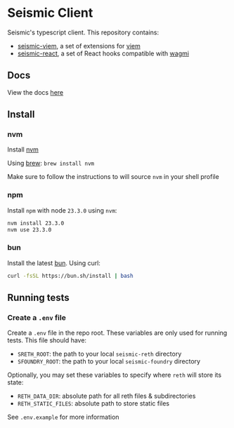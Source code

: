 # Seismic Client

Seismic's typescript client. This repository contains:

- [seismic-viem](packages/seismic-viem), a set of extensions for [viem](https://viem.sh/)
- [seismic-react](packages/seismic-react), a set of React hooks compatible with [wagmi](https://wagmi.sh/)

## Docs

View the docs [here](https://seismic-docs.netlify.app)

## Install

### nvm

Install [nvm](https://github.com/nvm-sh/nvm?tab=readme-ov-file#installing-and-updating)

Using [brew](https://formulae.brew.sh/formula/nvm):
`brew install nvm`

Make sure to follow the instructions to will source `nvm` in your shell profile

### npm

Install `npm` with node `23.3.0` using `nvm`:

```sh
nvm install 23.3.0
nvm use 23.3.0
```

### bun

Install the latest [bun](https://bun.sh/docs/installation). Using curl:

```sh
curl -fsSL https://bun.sh/install | bash
```

## Running tests

### Create a `.env` file

Create a `.env` file in the repo root. These variables are only used for running tests. This file should have:

- `SRETH_ROOT`: the path to your local `seismic-reth` directory
- `SFOUNDRY_ROOT`: the path to your local `seismic-foundry` directory

Optionally, you may set these variables to specify where `reth` will store its state:

- `RETH_DATA_DIR`: absolute path for all reth files & subdirectories
- `RETH_STATIC_FILES`: absolute path to store static files

See `.env.example` for more information
